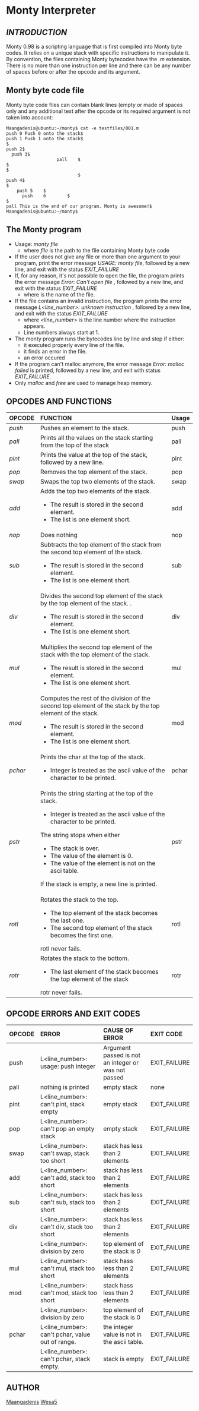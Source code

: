 # Monty Interpreter


## *INTRODUCTION*

Monty 0.98 is a scripting language that is first compiled into Monty byte codes.
It relies on a unique stack with specific instructions to manipulate it.
By convention, the files containing Monty bytecodes have the *.m* extension. There is no more than one instruction per line  and there can be any number of spaces before or after the opcode and its argument.

## Monty byte code file

Monty byte code files can contain blank lines (empty or made of spaces only and any additional text after the opcode or its required argument is not taken into account:

```
Maangadenis@ubuntu:~/monty$ cat -e testfiles/001.m
push 0 Push 0 onto the stack$
push 1 Push 1 onto the stack$
$
push 2$
  push 3$
                   pall    $
$
$
                           $
push 4$
$
    push 5    $
      push    6        $
$
pall This is the end of our program. Monty is awesome!$
Maangadenis@ubuntu:~/monty$
```

## The Monty program

- Usage: *monty file*
	* where *file* is the path to the file containing Monty byte code
- If the user does not give any file or more than one argument to your program, print the error message *USAGE: monty file*, followed by a new line, and exit with the status *EXIT_FAILURE*
- If, for any reason, it's not possible to open the file, the program prints the error message *Error: Can't open file <file>*, followed by a new line, and exit with the status *EXIT_FAILURE*
	* where *<file>* is the name of the file.
- If the file contains an invalid instruction, the program prints the error message *L<line_number>: unknown instruction <opcode>*, followed by a new line, and exit with the status *EXIT_FAILURE*
	* where *<line_number>* is the line number where the instruction appears.
	* Line numbers always start at 1.
- The monty program runs the bytecodes line by line and stop if either:
	* it executed properly every line of the file.
	* it finds an error in the file.
	* an error occured
- If the program can't malloc anymore, the error message *Error: malloc failed* is printed, followed by a new line, and exit with status *EXIT_FAILURE*.
- Only *malloc* and *free* are used to manage heap memory.

## OPCODES AND FUNCTIONS

| OPCODE  | FUNCTION				  | Usage |
| :-----  | :------------------------------------ | :---  |
| *push*  | Pushes an element to the stack.	  | push <int> |
| *pall*  | Prints all the values on the stack starting from the top of the stack | pall |
| *pint*  | Prints the value at the top of the stack, followed by a new line. | pint |
| *pop*   | Removes the top element of the stack. | pop |
| *swap*  | Swaps the top two elements of the stack. | swap |
| *add*   | Adds the top two elements of the stack.<ul><li>The result is stored in the second element.</li><li>The list is one element short.</li></ul> | add |
| *nop*   | Does nothing | nop |
| *sub*   | Subtracts the top element of the stack from the second top element of the stack.<ul><li>The result is stored in the second element.</li><li>The list is one element short.</li></ul>| sub |
| *div*     | Divides the second top element of the stack by the top element of the stack. .<ul><li>The result is stored in the second element.</li><li>The list is one element short.</li></ul> | div |
| *mul*     | Multiplies the second top element of the stack with the top element of the stack.<ul><li>The result is stored in the second element.</li><li>The list is one element short.</li></ul> | mul |
| *mod* | Computes the rest of the division of the second top element of the stack by the top element of the stack.<ul><li>The result is stored in the second element.</li><li>The list is one element short.</li></ul> | mod |
| *pchar* | Prints the char at the top of the stack. <ul><li>Integer is treated as the ascii value of the character to be printed.</li></ul> | pchar |
| *pstr*  | Prints the string starting at the top of the stack. <ul><li>Integer is treated as the ascii value of the character to be printed.</li></ul> The string stops when either <ul><li>The stack is over.</li><li>The value of the element is 0.</li><li>The value of the element is not on the asci table.</li></ul> <p>If the stack is empty, a new line is printed.</p> | pstr |
| *rotl*  | Rotates the stack to the top. <ul><li>The top element of the stack becomes the last one.</li><li>The second top element of the stack becomes the first one.</li></ul> rotl never fails.  | rotl |
| *rotr*  | Rotates the stack to the bottom. <ul><li>The last element of the stack becomes the top element of the stack</li></ul> rotr never fails. | rotr |

## OPCODE ERRORS AND EXIT CODES

| OPCODE  | ERROR		| CAUSE OF ERROR	| EXIT CODE  |
| :---    | :---		| :---			| :---	     |
| push    | L<line_number>: usage: push integer | Argument passed is not an integer or was not passed | EXIT_FAILURE |
| pall    | nothing is printed | empty stack | none |
| pint    | L<line_number>: can't pint, stack empty | empty  stack | EXIT_FAILURE |
| pop     | L<line_number>: can't pop an empty stack | empty stack | EXIT_FAILURE |
| swap    | L<line_number>: can't swap, stack too short | stack has less than 2 elements | EXIT_FAILURE |
| add     | L<line_number>: can't add, stack too short | stack has less than 2 elements | EXIT_FAILURE |
| sub     | L<line_number>: can't sub, stack too short | stack has less than 2 elements | EXIT_FAILURE |
| div     | L<line_number>: can't div, stack too short | stack has less than 2 elements | EXIT_FAILURE |
|         | L<line_number>: division by zero | top element of the stack is *0* | EXIT_FAILURE |
| mul     | L<line_number>: can't mul, stack too short | stack hass less than 2 elements | EXIT_FAILURE |
| mod     | L<line_number>: can't mod, stack too short | stack hass less than 2 elements | EXIT_FAILURE |
|         | L<line_number>: division by zero | top element of the stack is 0 | EXIT_FAILURE |
| pchar   | L<line_number>: can't pchar, value out of range. | the integer value is not in the ascii table. | EXIT_FAILURE |
|         | L<line_number>: can't pchar, stack empty. | stack is empty | EXIT_FAILURE |


## AUTHOR 

[Maangadenis](denismaanga99@gmail.com)
[Wesa5](wobulufrancis@gmail.com)
